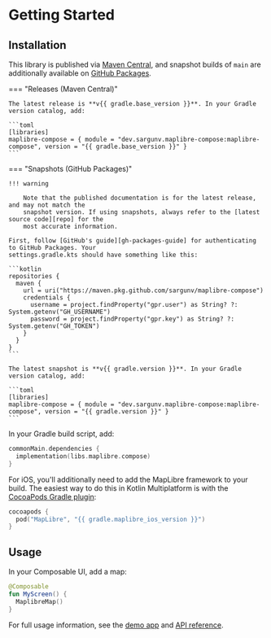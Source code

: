 # Getting Started

## Installation

This library is published via [Maven Central][maven], and snapshot builds of
`main` are additionally available on [GitHub Packages][gh-packages].

=== "Releases (Maven Central)"

    The latest release is **v{{ gradle.base_version }}**. In your Gradle version catalog, add:

    ```toml
    [libraries]
    maplibre-compose = { module = "dev.sargunv.maplibre-compose:maplibre-compose", version = "{{ gradle.base_version }}" }
    ```

=== "Snapshots (GitHub Packages)"

    !!! warning

        Note that the published documentation is for the latest release, and may not match the
        snapshot version. If using snapshots, always refer to the [latest source code][repo] for the
        most accurate information.

    First, follow [GitHub's guide][gh-packages-guide] for authenticating to GitHub Packages. Your
    settings.gradle.kts should have something like this:

    ```kotlin
    repositories {
      maven {
        url = uri("https://maven.pkg.github.com/sargunv/maplibre-compose")
        credentials {
          username = project.findProperty("gpr.user") as String? ?: System.getenv("GH_USERNAME")
          password = project.findProperty("gpr.key") as String? ?: System.getenv("GH_TOKEN")
        }
      }
    }
    ```

    The latest snapshot is **v{{ gradle.version }}**. In your Gradle version catalog, add:

    ```toml
    [libraries]
    maplibre-compose = { module = "dev.sargunv.maplibre-compose:maplibre-compose", version = "{{ gradle.version }}" }
    ```

In your Gradle build script, add:

```kotlin
commonMain.dependencies {
  implementation(libs.maplibre.compose)
}
```

For iOS, you'll additionally need to add the MapLibre framework to your build.
The easiest way to do this in Kotlin Multiplatform is with the [CocoaPods Gradle
plugin][kotlin-cocoapods]:

```kotlin
cocoapods {
  pod("MapLibre", "{{ gradle.maplibre_ios_version }}")
}
```

## Usage

In your Composable UI, add a map:

```kotlin
@Composable
fun MyScreen() {
  MaplibreMap()
}
```

For full usage information, see the [demo app][repo-demo] and
[API reference](./api/index.html).

[maven]: https://central.sonatype.com/namespace/dev.sargunv.maplibre-compose
[gh-packages]:
  https://docs.github.com/en/packages/working-with-a-github-packages-registry/working-with-the-gradle-registry
[gh-packages-guide]:
  https://docs.github.com/en/packages/working-with-a-github-packages-registry/working-with-the-gradle-registry#using-a-published-package
[kotlin-cocoapods]: https://kotlinlang.org/docs/native-cocoapods.html
[repo]: https://github.com/sargunv/maplibre-compose
[repo-demo]: https://github.com/sargunv/maplibre-compose/tree/main/demo-app

